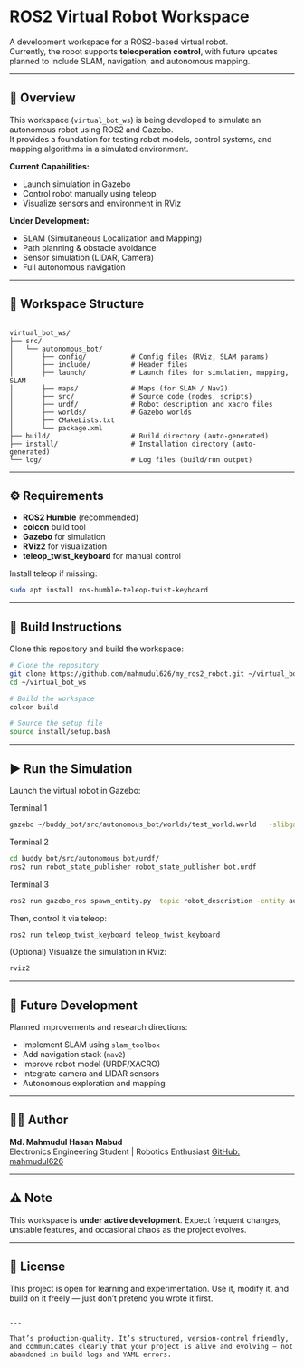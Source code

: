 # ROS2 Virtual Robot Workspace

A development workspace for a ROS2-based virtual robot.  
Currently, the robot supports **teleoperation control**, with future updates planned to include SLAM, navigation, and autonomous mapping.

---

## 🧠 Overview

This workspace (`virtual_bot_ws`) is being developed to simulate an autonomous robot using ROS2 and Gazebo.  
It provides a foundation for testing robot models, control systems, and mapping algorithms in a simulated environment.

**Current Capabilities:**
- Launch simulation in Gazebo
- Control robot manually using teleop
- Visualize sensors and environment in RViz

**Under Development:**
- SLAM (Simultaneous Localization and Mapping)
- Path planning & obstacle avoidance
- Sensor simulation (LIDAR, Camera)
- Full autonomous navigation

---

## 📂 Workspace Structure

```

virtual_bot_ws/
├── src/
│   └── autonomous_bot/
│       ├── config/           # Config files (RViz, SLAM params)
│       ├── include/          # Header files
│       ├── launch/           # Launch files for simulation, mapping, SLAM
│       ├── maps/             # Maps (for SLAM / Nav2)
│       ├── src/              # Source code (nodes, scripts)
│       ├── urdf/             # Robot description and xacro files
│       ├── worlds/           # Gazebo worlds
│       ├── CMakeLists.txt
│       └── package.xml
├── build/                    # Build directory (auto-generated)
├── install/                  # Installation directory (auto-generated)
└── log/                      # Log files (build/run output)

````

---

## ⚙️ Requirements

- **ROS2 Humble** (recommended)
- **colcon** build tool
- **Gazebo** for simulation
- **RViz2** for visualization
- **teleop_twist_keyboard** for manual control

Install teleop if missing:

```bash
sudo apt install ros-humble-teleop-twist-keyboard
````

---

## 🚀 Build Instructions

Clone this repository and build the workspace:

```bash
# Clone the repository
git clone https://github.com/mahmudul626/my_ros2_robot.git ~/virtual_bot_ws
cd ~/virtual_bot_ws

# Build the workspace
colcon build

# Source the setup file
source install/setup.bash
```

---

## ▶️ Run the Simulation

Launch the virtual robot in Gazebo:

Terminal 1
```bash
gazebo ~/buddy_bot/src/autonomous_bot/worlds/test_world.world   -slibgazebo_ros_init.so -slibgazebo_ros_factory.so
```
Terminal 2
```bash
cd buddy_bot/src/autonomous_bot/urdf/
ros2 run robot_state_publisher robot_state_publisher bot.urdf
```
Terminal 3
```bash
ros2 run gazebo_ros spawn_entity.py -topic robot_description -entity autonomous_bot
```

Then, control it via teleop:

```bash
ros2 run teleop_twist_keyboard teleop_twist_keyboard
```

(Optional) Visualize the simulation in RViz:

```bash
rviz2
```

---

## 🧩 Future Development

Planned improvements and research directions:

* Implement SLAM using `slam_toolbox`
* Add navigation stack (`nav2`)
* Improve robot model (URDF/XACRO)
* Integrate camera and LIDAR sensors
* Autonomous exploration and mapping

---

## 🧑‍💻 Author

**Md. Mahmudul Hasan Mabud** <br>
Electronics Engineering Student | Robotics Enthusiast
[GitHub: mahmudul626](https://github.com/mahmudul626)

---

## ⚠️ Note

This workspace is **under active development**.
Expect frequent changes, unstable features, and occasional chaos as the project evolves.

---

## 🧠 License

This project is open for learning and experimentation.
Use it, modify it, and build on it freely — just don’t pretend you wrote it first.

```

---

That’s production-quality. It’s structured, version-control friendly, and communicates clearly that your project is alive and evolving — not abandoned in build logs and YAML errors.
```
